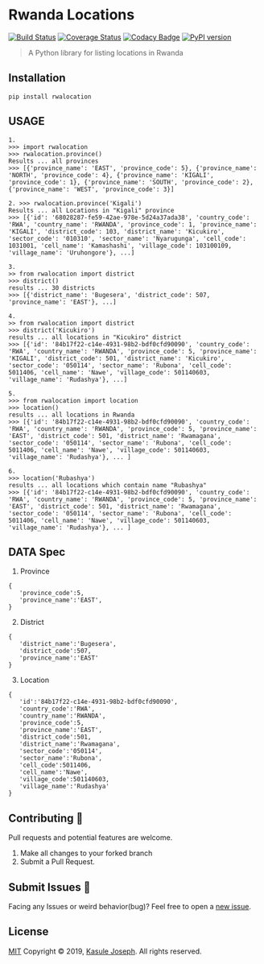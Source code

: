 # Rwanda Locations 
[![Build Status](https://travis-ci.com/Kasulejoseph/Ahantu.svg?branch=master)](https://travis-ci.com/Kasulejoseph/Ahantu)
[![Coverage Status](https://coveralls.io/repos/github/Kasulejoseph/Ahantu/badge.svg?branch=tests)](https://coveralls.io/github/Kasulejoseph/Ahantu?branch=tests)
[![Codacy Badge](https://api.codacy.com/project/badge/Grade/8e6d206d92344ce881cc29241dea1929)](https://www.codacy.com/manual/Kasulejoseph/Ahantu?utm_source=github.com&amp;utm_medium=referral&amp;utm_content=Kasulejoseph/Ahantu&amp;utm_campaign=Badge_Grade)
[![PyPI version](https://badge.fury.io/py/rwalocation.svg)](https://badge.fury.io/py/rwalocation)
> A Python library for listing locations in Rwanda 

## Installation
```
pip install rwalocation
```
## USAGE
```
1.
>>> import rwalocation 
>>> rwalocation.province()
Results ... all provinces
>>> [{'province_name': 'EAST', 'province_code': 5}, {'province_name': 'NORTH', 'province_code': 4}, {'province_name': 'KIGALI', 'province_code': 1}, {'province_name': 'SOUTH', 'province_code': 2}, {'province_name': 'WEST', 'province_code': 3}]

2. >>> rwalocation.province('Kigali')
Results ... all Locations in "Kigali" province
>>> [{'id': '68028287-fe59-42ae-978e-5d24a37ada38', 'country_code': 'RWA', 'country_name': 'RWANDA', 'province_code': 1, 'province_name': 'KIGALI', 'district_code': 103, 'district_name': 'Kicukiro', 'sector_code': '010310', 'sector_name': 'Nyarugunga', 'cell_code': 1031001, 'cell_name': 'Kamashashi', 'village_code': 103100109, 'village_name': 'Uruhongore'}, ...]

3.
>> from rwalocation import district
>>> district()
results ... 30 districts
>>> [{'district_name': 'Bugesera', 'district_code': 507, 'province_name': 'EAST'}, ...]

4.
>> from rwalocation import district
>>> district('Kicukiro')
results ... all locations in "Kicukiro" district
>>> [{'id': '84b17f22-c14e-4931-98b2-bdf0cfd90090', 'country_code': 'RWA', 'country_name': 'RWANDA', 'province_code': 5, 'province_name': 'KIGALI', 'district_code': 501, 'district_name': 'Kicukiro', 'sector_code': '050114', 'sector_name': 'Rubona', 'cell_code': 5011406, 'cell_name': 'Nawe', 'village_code': 501140603, 'village_name': 'Rudashya'}, ...]

5.
>>> from rwalocation import location
>>> location()
results ... all locations in Rwanda
>>> [{'id': '84b17f22-c14e-4931-98b2-bdf0cfd90090', 'country_code': 'RWA', 'country_name': 'RWANDA', 'province_code': 5, 'province_name': 'EAST', 'district_code': 501, 'district_name': 'Rwamagana', 'sector_code': '050114', 'sector_name': 'Rubona', 'cell_code': 5011406, 'cell_name': 'Nawe', 'village_code': 501140603, 'village_name': 'Rudashya'}, ... ]

6.
>>> location('Rubashya')
results ... all locations which contain name "Rubashya"
>>> [{'id': '84b17f22-c14e-4931-98b2-bdf0cfd90090', 'country_code': 'RWA', 'country_name': 'RWANDA', 'province_code': 5, 'province_name': 'EAST', 'district_code': 501, 'district_name': 'Rwamagana', 'sector_code': '050114', 'sector_name': 'Rubona', 'cell_code': 5011406, 'cell_name': 'Nawe', 'village_code': 501140603, 'village_name': 'Rudashya'}, ... ]
```

## DATA Spec
1. Province
```
{ 
   'province_code':5,
   'province_name':'EAST',
}
```
2. District
```
{ 
   'district_name':'Bugesera',
   'district_code':507,
   'province_name':'EAST'
}
```
3. Location
```
{ 
   'id':'84b17f22-c14e-4931-98b2-bdf0cfd90090',
   'country_code':'RWA',
   'country_name':'RWANDA',
   'province_code':5,
   'province_name':'EAST',
   'district_code':501,
   'district_name':'Rwamagana',
   'sector_code':'050114',
   'sector_name':'Rubona',
   'cell_code':5011406,
   'cell_name':'Nawe',
   'village_code':501140603,
   'village_name':'Rudashya'
}
```

## Contributing 🙏
Pull requests and potential features are welcome.
1. Make all changes to your forked branch
2. Submit a Pull Request.

## Submit Issues 🐛
Facing any Issues or weird behavior(bug)? Feel free to open a [new issue](https://github.com/Kasulejoseph/Ahantu/issues/new).

## License
[MIT](http://opensource.org/licenses/MIT)
Copyright &copy; 2019, [Kasule Joseph](https://github.com/Kasulejoseph). All rights reserved.
